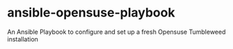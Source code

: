 # ansible-opensuse-playbook
An Ansible Playbook to configure and set up a fresh Opensuse Tumbleweed installation
